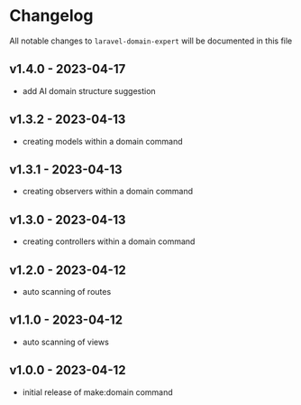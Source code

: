 # Changelog

All notable changes to `laravel-domain-expert` will be documented in this file

## v1.4.0 - 2023-04-17

- add AI domain structure suggestion

## v1.3.2 - 2023-04-13

- creating models within a domain command

## v1.3.1 - 2023-04-13

- creating observers within a domain command

## v1.3.0 - 2023-04-13

- creating controllers within a domain command

## v1.2.0 - 2023-04-12

- auto scanning of routes

## v1.1.0 - 2023-04-12

- auto scanning of views

## v1.0.0 - 2023-04-12

- initial release of make:domain command
